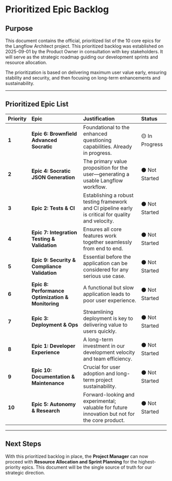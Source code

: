 # Prioritized Epic Backlog

## Purpose

This document contains the official, prioritized list of the 10 core epics for the Langflow Architect project. This prioritized backlog was established on 2025-09-01 by the Product Owner in consultation with key stakeholders. It will serve as the strategic roadmap guiding our development sprints and resource allocation.

The prioritization is based on delivering maximum user value early, ensuring stability and security, and then focusing on long-term enhancements and sustainability.

---

## Prioritized Epic List

| Priority | Epic | Justification | Status |
| :--- | :--- | :--- | :--- |
| **1** | **Epic 6: Brownfield Advanced Socratic** | Foundational to the enhanced questioning capabilities. Already in progress. | 🟡 In Progress |
| **2** | **Epic 4: Socratic JSON Generation** | The primary value proposition for the user—generating a usable Langflow workflow. | ⚫ Not Started |
| **3** | **Epic 2: Tests & CI** | Establishing a robust testing framework and CI pipeline early is critical for quality and velocity. | ⚫ Not Started |
| **4** | **Epic 7: Integration Testing & Validation** | Ensures all core features work together seamlessly from end to end. | ⚫ Not Started |
| **5** | **Epic 9: Security & Compliance Validation** | Essential before the application can be considered for any serious use case. | ⚫ Not Started |
| **6** | **Epic 8: Performance Optimization & Monitoring** | A functional but slow application leads to poor user experience. | ⚫ Not Started |
| **7** | **Epic 3: Deployment & Ops** | Streamlining deployment is key to delivering value to users quickly. | ⚫ Not Started |
| **8** | **Epic 1: Developer Experience** | A long-term investment in our development velocity and team efficiency. | ⚫ Not Started |
| **9** | **Epic 10: Documentation & Maintenance** | Crucial for user adoption and long-term project sustainability. | ⚫ Not Started |
| **10**| **Epic 5: Autonomy & Research** | Forward-looking and experimental; valuable for future innovation but not for the core product. | ⚫ Not Started |

---

## Next Steps

With this prioritized backlog in place, the **Project Manager** can now proceed with **Resource Allocation and Sprint Planning** for the highest-priority epics. This document will be the single source of truth for our strategic direction.
